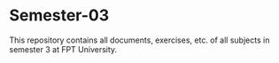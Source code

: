 # Semester-03
This repository contains all documents, exercises, etc. of all subjects in semester 3 at FPT University.
